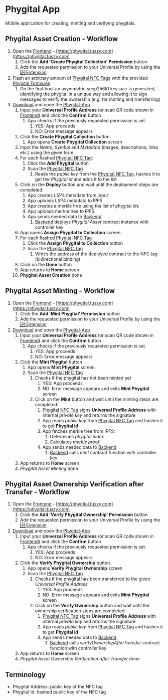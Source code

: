 # Phygital App

Mobile application for creating, minting and verifying phygitals.

## Phygital Asset Creation - Workflow

1. Open the [Frontend](https://github.com/Tuszy/phygital-frontend) - [https://phygital.tuszy.com](https://phygital.tuszy.com)
   1. Click the **Add 'Create Phygital Collection' Permission** button
   2. Add the requested permission to your Universal Profile by using the [🆙 Extension](https://docs.lukso.tech/install-up-browser-extension/)
2. Flash an arbitrary amount of [Phygital NFC Tags](https://github.com/Tuszy/phygital-nfc-tag) with the provided [Phygital Firmware](https://github.com/Tuszy/phygital-nfc-tag/tree/main/arduino-code)
   1. On the first boot an asymmetric secp256k1 key-pair is generated, identifying the phygital in a unique way and allowing it to sign messages to verify the ownership (e.g. for minting and transferring)
3. [Download](https://phygital-app.tuszy.com) and open the [Phygital-App](https://github.com/Tuszy/phygital-app)
   1. Input your **Universal Profile Address** (or scan QR code shown in [Frontend](https://github.com/Tuszy/phygital-frontend)) and click the **Confirm** button
      1. App checks if the previously requested permission is set.
         1. YES: App proceeds
         2. NO: Error message appears
   2. Click the **Create Phygital Collection** button
      1. App opens **Create Phygital Collection** screen
   3. Input the *Name*, *Symbol* and *Metadata* (images, descriptions, links etc.) using the given form
   4. For each flashed [Phygital NFC Tag](https://github.com/Tuszy/phygital-nfc-tag):
      1. Click the **Add Phygital** button
      2. Scan the [Phygital NFC Tag](https://github.com/Tuszy/phygital-nfc-tag) 
         1. Reads the *public key* from the [Phygital NFC Tag](https://github.com/Tuszy/phygital-nfc-tag), hashes it to get the *Phygital id* and adds it to the list
   5. Click on the **Deploy** button and wait until the deployment steps are completed:
      1. App creates LSP4 metadata from input
      2. App uploads LSP4 metadata to IPFS
      3. App creates a merkle tree using the list of phygital ids
      4. App uploads merkle tree to IPFS
      5. App sends needed data to [Backend](https://github.com/Tuszy/phygital-backend) 
         1. [Backend](https://github.com/Tuszy/phygital-backend) deploys *Phygital Asset* contract instance with controller key
   6. App opens **Assign Phygital to Collection** screen 
   7. For each flashed [Phygital NFC Tag](https://github.com/Tuszy/phygital-nfc-tag)
      1. Click the **Assign Phygital to Collection** button
      2. Scan the [Phygital NFC Tag](https://github.com/Tuszy/phygital-nfc-tag) 
         1. Writes the address of the deployed contract to the NFC tag (bidirectional binding)
   8. Click on the **Done** button
   9. App returns to **Home** screen
   10. **Phygital Asset Creation** done



## Phygital Asset Minting - Workflow

1. Open the [Frontend](https://github.com/Tuszy/phygital-frontend) - [https://phygital.tuszy.com](https://phygital.tuszy.com)
   1. Click the **Add 'Mint Phygital' Permission** button
   2. Add the requested permission to your Universal Profile by using the [🆙 Extension](https://docs.lukso.tech/install-up-browser-extension/)
2. [Download](https://phygital-app.tuszy.com) and open the [Phygital-App](https://github.com/Tuszy/phygital-app)
   1. Input your **Universal Profile Address** (or scan QR code shown in [Frontend](https://github.com/Tuszy/phygital-frontend)) and click the **Confirm** button
      1. App checks if the previously requested permission is set.
         1. YES: App proceeds
         2. NO: Error message appears
   2. Click the **Mint Phygital** button
      1. App opens **Mint Phygital** screen
      2. Scan the [Phygital NFC Tag](https://github.com/Tuszy/phygital-nfc-tag) 
         1. Checks if the phygital has not been minted yet
            1. YES: App proceeds
            2. NO: Error message appears and exits **Mint Phygital** screen
         2. Click on the **Mint** button and wait until the minting steps are completed:
            1. [Phygital NFC Tag](https://github.com/Tuszy/phygital-nfc-tag) signs **Universal Profile Address** with internal *private key* and returns the signature
            2. App reads *public key* from [Phygital NFC Tag](https://github.com/Tuszy/phygital-nfc-tag) and hashes it to get **Phygital id**
            3. App fetches merkle tree from IPFS:
               1. Determines *phygital index*
               2. Calculates *merkle proof*
            4. App sends needed data to [Backend](https://github.com/Tuszy/phygital-backend) 
               1. [Backend](https://github.com/Tuszy/phygital-backend)  calls *mint* contract function with controller key
   3. App returns to **Home** screen
   4. *Phygital Asset Minting* done
   
## Phygital Asset Ownership Verification after Transfer - Workflow

1. Open the [Frontend](https://github.com/Tuszy/phygital-frontend) - [https://phygital.tuszy.com](https://phygital.tuszy.com)
   1. Click the **Add 'Verify Phygital Ownership' Permission** button
   2. Add the requested permission to your Universal Profile by using the [🆙 Extension](https://docs.lukso.tech/install-up-browser-extension/)
2. [Download](https://phygital-app.tuszy.com) and open the [Phygital-App](https://github.com/Tuszy/phygital-app)
   1. Input your **Universal Profile Address** (or scan QR code shown in [Frontend](https://github.com/Tuszy/phygital-frontend)) and click the **Confirm** button
      1. App checks if the previously requested permission is set.
         1. YES: App proceeds
         2. NO: Error message appears
   2. Click the **Verify Phygital Ownership** button
      1. App opens **Verify Phygital Ownership** screen
      2. Scan the [Phygital NFC Tag](https://github.com/Tuszy/phygital-nfc-tag) 
         1. Checks if the phygital has been transferred to the given *Universal Profile Address*
            1. YES: App proceeds
            2. NO: Error message appears and exits **Mint Phygital** screen
         2. Click on the **Verify Ownership** button and wait until the ownership verification steps are completed:
            1. [Phygital NFC Tag](https://github.com/Tuszy/phygital-nfc-tag) signs **Universal Profile Address** with internal *private key* and returns the signature
            2. App reads *public key* from [Phygital NFC Tag](https://github.com/Tuszy/phygital-nfc-tag) and hashes it to get **Phygital id**
            3. App sends needed data to [Backend](https://github.com/Tuszy/phygital-backend) 
               1. [Backend](https://github.com/Tuszy/phygital-backend)  calls *verifyOwnershipAfterTransfer* contract function with controller key
   3. App returns to **Home** screen
   4. *Phygital Asset Ownership Verification after Transfer* done

## Terminology
- Phygital Address: public key of the NFC tag
- Phygital Id: hashed public key of the NFC tag
